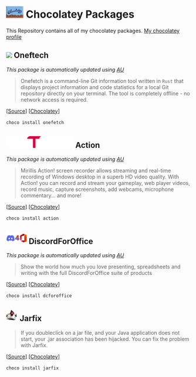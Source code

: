 # <img src="./assets/Chocolatey.svg" height="32" /> Chocolatey Packages

This Repository contains all of my chocolatey packages.
[My chocolatey profile](https://community.chocolatey.org/profiles/kamack38)

## <img src="https://rawcdn.githack.com/o2sh/onefetch/main/assets/onefetch.svg" height="32" /> Oneftech

*This package is automatically updated using [AU](https://github.com/majkinetor/au)*

> Onefetch is a command-line Git information tool written in `Rust` that displays project information and code statistics for a local Git repository directly on your terminal. The tool is completely offline - no network access is required.

[[Source](https://github.com/o2sh/onefetch)] [[Chocolatey](https://community.chocolatey.org/packages/onefetch/)]

```powershell
choco install onefetch
```

## <img src="./assets/Action.png" height="32"/> Action

*This package is automatically updated using [AU](https://github.com/majkinetor/au)*

> Mirillis Action! screen recorder allows streaming and real-time recording of Windows desktop in a superb HD video quality. With Action! you can record and stream your gameplay, web player videos, record music, capture screenshots, add webcams, microphone commentary... and more!

[[Source](https://mirillis.com/en/products/action.html)] [[Chocolatey](https://community.chocolatey.org/packages/action/)]

```powershell
choco install action
```

## <img src="./assets/DiscordForOffice.png" height="32"/> DiscordForOffice

*This package is automatically updated using [AU](https://github.com/majkinetor/au)*

> Show the world how much you love presenting, spreadsheets and writing with the full DiscordForOffice suite of products

[[Source](https://github.com/7coil/DiscordForOffice)] [[Chocolatey](https://community.chocolatey.org/packages/dcforoffice/)]

```powershell
choco install dcforoffice
```

## <img src="./assets/Jarfix.png" height="32"/> Jarfix

> If you doubleclick on a jar file, and your Java application does not start, your .jar association has been hijacked. You can fix the problem with Jarfix.

[[Source](https://johann.loefflmann.net/en/software/jarfix/index.html)] [[Chocolatey](https://community.chocolatey.org/packages/jarfix/)]

```powershell
choco install jarfix
```
